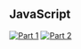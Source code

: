 ## JavaScript
[![Part 1](https://img.shields.io/badge/Part%201-15.580ms-informational)](https://adventofcode.com/2021/)
[![Part 2](https://img.shields.io/badge/Part%202-22272.668ms-informational)](https://adventofcode.com/2021/)